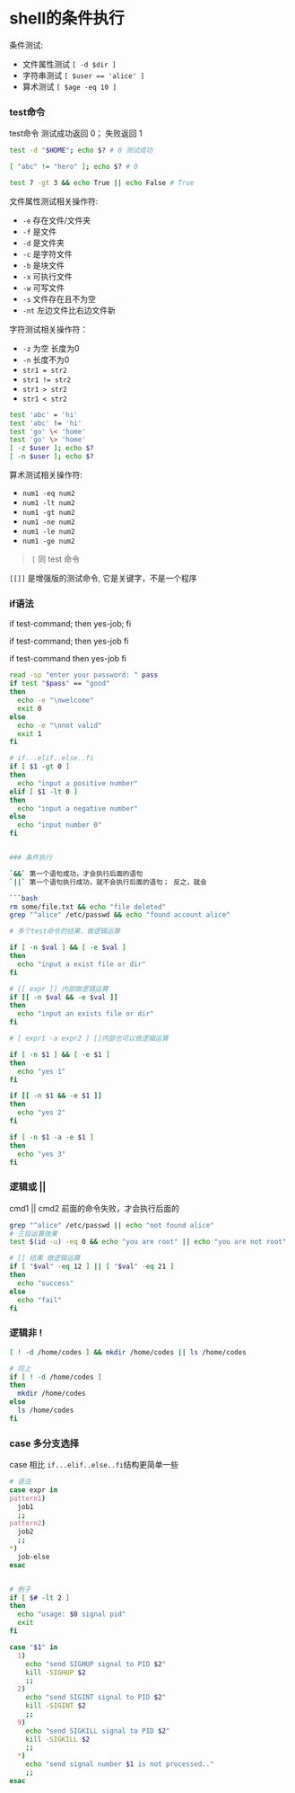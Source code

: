 # shell的条件执行


条件测试:
- 文件属性测试 `[ -d $dir ]`
- 字符串测试 `[ $user == 'alice' ]`
- 算术测试 `[ $age -eq 10 ]`

### test命令

test命令 测试成功返回 0； 失败返回 1

```bash
test -d "$HOME"; echo $? # 0 测试成功

[ "abc" != "hero" ]; echo $? # 0

test 7 -gt 3 && echo True || echo False # True

```

文件属性测试相关操作符:
- `-e` 存在文件/文件夹
- `-f` 是文件
- `-d` 是文件夹
- `-c` 是字符文件
- `-b` 是块文件
- `-x` 可执行文件
- `-w` 可写文件
- `-s` 文件存在且不为空
- `-nt` 左边文件比右边文件新


字符测试相关操作符：
- `-z` 为空 长度为0
- `-n` 长度不为0
- `str1 = str2`
- `str1 != str2`
- `str1 > str2`
- `str1 < str2`

```bash
test 'abc' = 'hi'
test 'abc' != 'hi'
test 'go' \< 'home'
test 'go' \> 'home'
[ -z $user ]; echo $?
[ -n $user ]; echo $?

```

算术测试相关操作符:
- `num1 -eq num2`
- `num1 -lt num2`
- `num1 -gt num2`
- `num1 -ne num2`
- `num1 -le num2`
- `num1 -ge num2`

> `[` 同 test 命令

`[[]]` 是增强版的测试命令, 它是关键字，不是一个程序

### if语法

if test-command; then  yes-job; fi

if test-command; then
  yes-job
fi

if test-command
then
  yes-job
fi

```bash
read -sp "enter your password: " pass
if test "$pass" == "good"
then
  echo -e "\nwelcome"
  exit 0
else
  echo -e "\nnot valid"
  exit 1
fi

# if...elif..else..fi
if [ $1 -gt 0 ]
then
  echo "input a positive number"
elif [ $1 -lt 0 ]
then
  echo "input a negative number"
else
  echo "input number 0"
fi


### 条件执行

`&&` 第一个语句成功，才会执行后面的语句
`||` 第一个语句执行成功，就不会执行后面的语句； 反之，就会

```bash
rm some/file.txt && echo "file deleted"
grep "^alice" /etc/passwd && echo "found account alice"

# 多个test命令的结果，做逻辑运算

if [ -n $val ] && [ -e $val ]
then
  echo "input a exist file or dir"
fi

# [[ expr ]] 内部做逻辑运算
if [[ -n $val && -e $val ]]
then
  echo "input an exists file or dir"
fi

# [ expr1 -a expr2 ] []内部也可以做逻辑运算

if [ -n $1 ] && [ -e $1 ]
then
  echo "yes 1"
fi

if [[ -n $1 && -e $1 ]]
then
  echo "yes 2"
fi

if [ -n $1 -a -e $1 ]
then
  echo "yes 3"
fi


```


### 逻辑或 ||

cmd1 || cmd2 前面的命令失败，才会执行后面的

```bash
grep "^alice" /etc/passwd || echo "not found alice"
# 三目运算效果
test $(id -u) -eq 0 && echo "you are root" || echo "you are not root"

# [] 结果 做逻辑运算
if [ "$val" -eq 12 ] || [ "$val" -eq 21 ]
then
  echo "success"
else
  echo "fail"
fi

```

### 逻辑非 !

```bash
[ ! -d /home/codes ] && mkdir /home/codes || ls /home/codes

# 同上
if [ ! -d /home/codes ]
then
  mkdir /home/codes
else
  ls /home/codes
fi

```

### case 多分支选择

case 相比 `if...elif..else..fi`结构更简单一些


```bash
# 语法
case expr in
pattern1)
  job1
  ;;
pattern2)
  job2
  ;;
*)
  job-else
esac


# 例子
if [ $# -lt 2 ]
then
  echo "usage: $0 signal pid"
  exit
fi

case "$1" in
  1)
    echo "send SIGHUP signal to PID $2"
    kill -SIGHUP $2
    ;;
  2)
    echo "send SIGINT signal to PID $2"
    kill -SIGINT $2
    ;;
  9)
    echo "send SIGKILL signal to PID $2"
    kill -SIGKILL $2
    ;;
  *)
    echo "send signal number $1 is not processed.."
    ;;
esac

```

